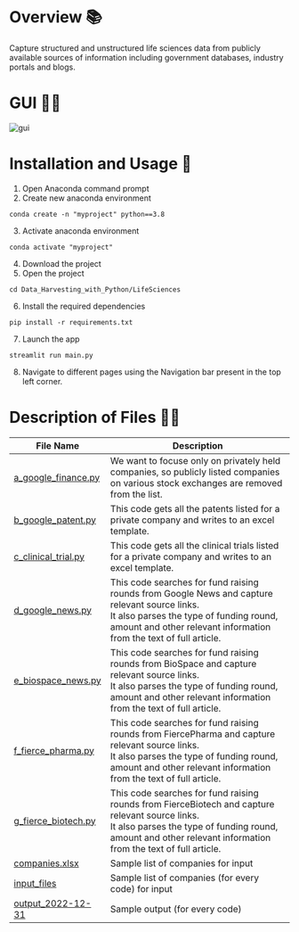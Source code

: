 # Overview 📚
Capture structured and unstructured life sciences data from publicly available sources of information including government databases, industry portals and blogs.

# GUI 👨‍💻
![gui](https://user-images.githubusercontent.com/54896849/182011604-627b2e96-5fc1-424f-a04c-7ce580820ff4.png)<br>

# Installation and Usage 🔌
1. Open Anaconda command prompt
2. Create new anaconda environment
```
conda create -n "myproject" python==3.8
```
3. Activate anaconda environment
```
conda activate "myproject"
```
4. Download the project
5. Open the project
```
cd Data_Harvesting_with_Python/LifeSciences
```
6. Install the required dependencies
```
pip install -r requirements.txt
```
7. Launch the app
```
streamlit run main.py
```
8. Navigate to different pages using the Navigation bar present in the top left corner.


# Description of Files 👨‍🏫

File Name                                                                                            |  Description
-----------------                                                                                    |--------------------------------------------------------------------------
[a_google_finance.py](https://github.com/AparGarg99/Data_Harvesting_with_Python/blob/master/LifeSciences/backend/a_google_finance.py)     |  We want to focuse only on privately held companies, so publicly listed companies on various stock exchanges are removed from the list.
[b_google_patent.py](https://github.com/AparGarg99/Data_Harvesting_with_Python/blob/master/LifeSciences/backend/b_google_patent.py)     |  This code gets all the patents listed for a private company and writes to an excel template.
[c_clinical_trial.py](https://github.com/AparGarg99/Data_Harvesting_with_Python/blob/master/LifeSciences/backend/c_clinical_trial.py)     |  This code gets all the clinical trials listed for a private company and writes to an excel template.
[d_google_news.py](https://github.com/AparGarg99/Data_Harvesting_with_Python/blob/master/LifeSciences/backend/d_google_news.py)     |  This code searches for fund raising rounds from Google News and capture relevant source links.<br />It also parses the type of funding round, amount and other relevant information from the text of full article. 
[e_biospace_news.py](https://github.com/AparGarg99/Data_Harvesting_with_Python/blob/master/LifeSciences/backend/e_biospace_news.py)     |  This code searches for fund raising rounds from BioSpace and capture relevant source links.<br />It also parses the type of funding round, amount and other relevant information from the text of full article.
[f_fierce_pharma.py](https://github.com/AparGarg99/Data_Harvesting_with_Python/blob/master/LifeSciences/backend/f_fierce_pharma.py)     |  This code searches for fund raising rounds from FiercePharma and capture relevant source links.<br />It also parses the type of funding round, amount and other relevant information from the text of full article.
[g_fierce_biotech.py](https://github.com/AparGarg99/Data_Harvesting_with_Python/blob/master/LifeSciences/backend/g_fierce_biotech.py)     |  This code searches for fund raising rounds from FierceBiotech and capture relevant source links.<br />It also parses the type of funding round, amount and other relevant information from the text of full article.
[companies.xlsx](https://github.com/AparGarg99/Data_Harvesting_with_Python/blob/master/LifeSciences/companies.xlsx) |  Sample list of companies for input
[input_files](https://github.com/AparGarg99/Data_Harvesting_with_Python/tree/master/LifeSciences/input_files) |  Sample list of companies (for every code) for input
[output_2022-12-31](https://github.com/AparGarg99/Data_Harvesting_with_Python/tree/master/LifeSciences/output_2022-12-31) | Sample output (for every code)
